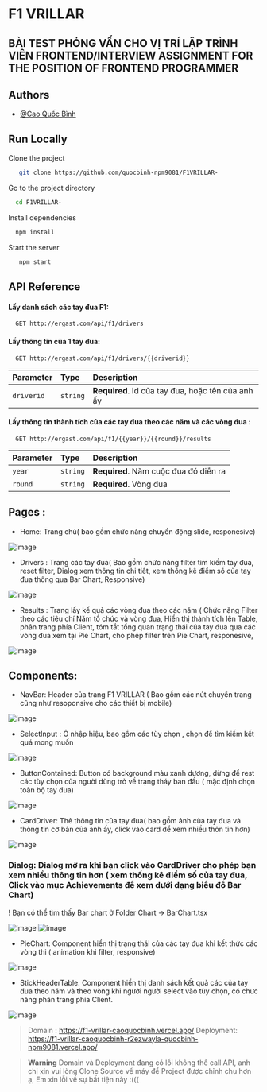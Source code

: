 # F1 VRILLAR 
## BÀI TEST PHỎNG VẤN CHO VỊ TRÍ LẬP TRÌNH VIÊN FRONTEND/INTERVIEW ASSIGNMENT FOR THE POSITION OF FRONTEND PROGRAMMER


## Authors

- [@Cao Quốc Bình](https://www.facebook.com/profile.php?id=100079622545419)

## Run Locally

Clone the project

```bash
   git clone https://github.com/quocbinh-npm9081/F1VRILLAR-
```

Go to the project directory

```bash
  cd F1VRILLAR-
```

Install dependencies

```bash
  npm install
```

Start the server

```bash
   npm start
```


## API Reference

#### Lấy danh sách các tay đua F1:

```http
  GET http://ergast.com/api/f1/drivers
```



#### Lấy thông tin của 1 tay đua:

```http
  GET http://ergast.com/api/f1/drivers/{{driverid}}
```

| Parameter | Type     | Description                       |
| :-------- | :------- | :-------------------------------- |
| `driverid`      | `string` | **Required**. Id của tay đua, hoặc tên của anh ấy |

#### Lấy thông tin thành tích của các tay đua theo các năm và các vòng đua :

```http
  GET http://ergast.com/api/f1/{{year}}/{{round}}/results
```

| Parameter | Type     | Description                       |
| :-------- | :------- | :-------------------------------- |
| `year`      | `string` | **Required**. Năm cuộc đua đó diễn ra |
| `round`      | `string` | **Required**. Vòng đua |




## Pages :

 - Home: Trang chủ( bao gồm chức năng chuyển động slide, responesive)
  
  ![image](https://github.com/quocbinh-npm9081/F1VRILLAR-/assets/68917523/97a9dd06-b584-43cc-88fa-0135a11334fc)

  - Drivers : Trang các tay đua( Bao gồm chức năng filter tìm kiếm tay đua, reset filter, Dialog xem thông tin chi tiết, xem thống kê điểm số của tay đua thông qua Bar Chart, Responsive)
   
  ![image](https://github.com/quocbinh-npm9081/F1VRILLAR-/assets/68917523/4b1688c7-eecf-4115-a11a-927056edcc87)

  - Results : Trang lấy kế quả các vòng đua theo các năm ( Chức năng Filter theo các tiêu chí Năm tổ chức và vòng đua, Hiển thị thành tích lên Table, phân trang phía Client, tóm tắt tổng quan trạng thái của tay đua qua các vòng đua xem tại Pie Chart, cho phép filter trên Pie Chart, responesive,
   
![image](https://github.com/quocbinh-npm9081/F1VRILLAR-/assets/68917523/7b889803-7401-4cb4-a002-c2c496e4a1a3)


## Components:

  - NavBar: Header của trang F1 VRILLAR ( Bao gồm các nút chuyển trang cũng như resoponsive cho các thiết bị mobile)
    
  ![image](https://github.com/quocbinh-npm9081/F1VRILLAR-/assets/68917523/eda86fea-fbb8-4606-a2ac-727a2f2a62e0)

  - SelectInput : Ô nhập hiệu, bao gồm các tùy chọn , chọn để tìm kiếm kết quá mong muốn
    
  ![image](https://github.com/quocbinh-npm9081/F1VRILLAR-/assets/68917523/45bfe38f-1188-43d3-aa09-ce2a87bb880d)
     
  - ButtonContained: Button có background màu xanh dương, dừng để rest các tùy chọn của người dùng trở về trạng tháy ban đầu ( mặc định chọn toàn bộ tay đua)
   
  ![image](https://github.com/quocbinh-npm9081/F1VRILLAR-/assets/68917523/e2e10b9d-ebce-4dd9-83b2-65b3a36b95a7)

  - CardDriver: Thẻ thông tin của tay đua( bao gồm ảnh của tay đua và thông tin cơ bản của anh ấy, click vào card để xem nhiều thôn tin hơn)
    
  ![image](https://github.com/quocbinh-npm9081/F1VRILLAR-/assets/68917523/3bdb9d10-9555-4a69-ac74-0f5b692d06d2)

  ### Dialog: Dialog mở ra khi bạn click vào CardDriver cho phép bạn xem nhiều thông tin hơn ( xem thống kê điểm số của tay đua, Click vào mục Achievements để xem dưới dạng biểu đồ Bar Chart)
  ! Bạn có thể tìm thấy Bar chart ở Folder Chart -> BarChart.tsx
  
  ![image](https://github.com/quocbinh-npm9081/F1VRILLAR-/assets/68917523/9362343d-64ad-45d9-b4e3-c944483add61)
  ![image](https://github.com/quocbinh-npm9081/F1VRILLAR-/assets/68917523/5479f41a-9023-43a1-926b-2f6f6bffa6e6)

  - PieChart: Component hiển thị trạng thái của các tay đua khi kết thức các vòng thi ( animation khi filter, responsive)
   
  ![image](https://github.com/quocbinh-npm9081/F1VRILLAR-/assets/68917523/eca58406-ec05-445b-8fe4-9e31c18c2848)

  - StickHeaderTable: Component hiển thị danh sách kết quả các của tay đua theo năm và theo vòng khi người người select vào tùy chọn, có chưc năng phân trang phía Client.
   
  ![image](https://github.com/quocbinh-npm9081/F1VRILLAR-/assets/68917523/66ea30e8-1487-436c-9ad0-5e21e19dd492)


> Domain : https://f1-vrillar-caoquocbinh.vercel.app/
> Deployment: https://f1-vrillar-caoquocbinh-r2ezwayla-quocbinh-npm9081.vercel.app/
 
> **Warning**
> Domain và Deployment đang có lỗi không thể call API, anh chị xin vui lòng Clone Source về máy để Project được chỉnh chu hơn ạ, Em xin lỗi về sự bất tiện này :(((




